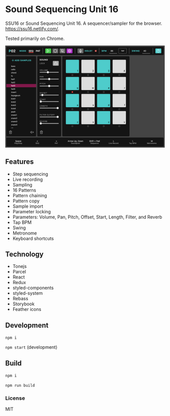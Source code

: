 # Sound Sequencing Unit 16

SSU16 or Sound Sequencing Unit 16. A sequencer/sampler for the browser. https://ssu16.netlify.com/. 

Tested primarily on Chrome.

![Screenshot](https://github.com/dburles/ssu16/blob/master/screenshot2.png)

## Features

* Step sequencing
* Live recording
* Sampling
* 16 Patterns
* Pattern chaining
* Pattern copy
* Sample import
* Parameter locking
* Parameters: Volume, Pan, Pitch, Offset, Start, Length, Filter, and Reverb
* Tap BPM
* Swing
* Metronome
* Keyboard shortcuts

## Technology

* Tonejs
* Parcel
* React
* Redux
* styled-components
* styled-system
* Rebass
* Storybook
* Feather icons

## Development

`npm i`

`npm start` (development)

## Build

`npm i`

`npm run build`

### License
MIT